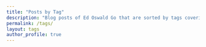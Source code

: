 ```yaml
---
title: "Posts by Tag"
description: "Blog posts of Ed Oswald Go that are sorted by tags covering diverse topics like technology, software development, and photography. Follow his blog now."
permalink: /tags/
layout: tags
author_profile: true
---
```

